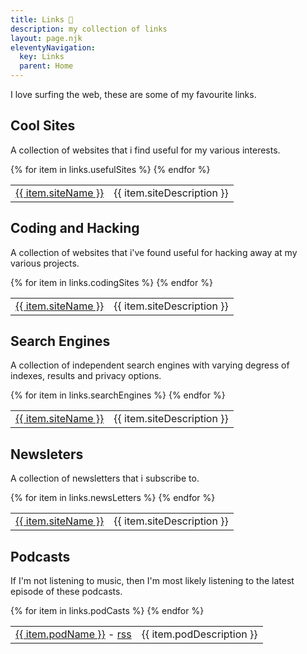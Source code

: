 ```yaml
---
title: Links 🔗
description: my collection of links
layout: page.njk
eleventyNavigation:
  key: Links
  parent: Home
---
```


I love surfing the web, these are some of my favourite links.

## Cool Sites

A collection of websites that i find useful for my various interests.

<table>
<tbody>
{% for item in links.usefulSites %}
<tr>
<td><a href="{{ item.url }}" target="_blank">{{ item.siteName }}</a></td>
<td>{{ item.siteDescription }}</td>
</tr>
{% endfor %}
</tbody>
</table>

## Coding and Hacking

A collection of websites that i've found useful for hacking away at my various projects.

<table>
<tbody>
{% for item in links.codingSites %}
<tr>
<td><a href="{{ item.url }}">{{ item.siteName }}</a></td>
<td>{{ item.siteDescription }}</td>
</tr>
{% endfor %}
</tbody>
</table>

## Search Engines

A collection of independent search engines with varying degress of indexes, results and privacy options.

<table>
<tbody>
{% for item in links.searchEngines %}
<tr>
<td><a href="{{ item.url }}" target="_blank">{{ item.siteName }}</a></td>
<td>{{ item.siteDescription }}</td>
</tr>
{% endfor %}
</tbody>
</table>

## Newsleters

A collection of newsletters that i subscribe to.

<table>
<tbody>
{% for item in links.newsLetters %}
<tr>
<td><a href="{{ item.url }}" target="_blank">{{ item.siteName }}</a></td>
<td>{{ item.siteDescription }}</td>
</tr>
{% endfor %}
</tbody>
</table>

## Podcasts

If I'm not listening to music, then I'm most likely listening to the latest episode of these podcasts.

<table>
<tbody>
{% for item in links.podCasts %}
<tr>
<td><a href="{{ item.url }}" target="_blank">{{ item.podName }}</a> - <a href="{{ item.rss }}" target="_blank">rss</a></td>
<td>{{ item.podDescription }}</td>
</tr>
{% endfor %}
</tbody>
</table>